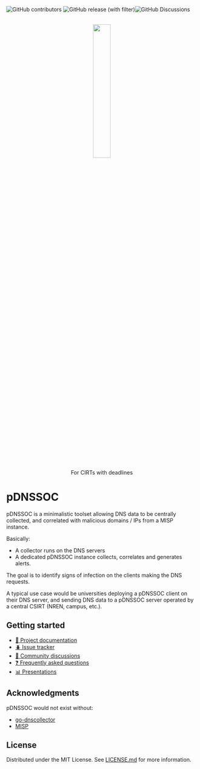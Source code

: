 <img alt="GitHub contributors" src="https://img.shields.io/github/contributors/CERN-CERT/pDNSSOC"> <img alt="GitHub release (with filter)" src="https://img.shields.io/github/v/release/CERN-CERT/pDNSSOC"><img alt="GitHub Discussions" src="https://img.shields.io/github/discussions/CERN-CERT/pDNSSOC">
<br>
<br>
<p align="center">
  <img src="https://github.com/CERN-CERT/pDNSSOC/assets/1295367/a4173633-820e-4da3-9d81-19f222b67ae3" width="30%" height="30%" />
  <br>For CIRTs with deadlines

</p>






# pDNSSOC

pDNSSOC is a minimalistic toolset allowing DNS data to be centrally collected, and correlated with malicious domains / IPs from a MISP instance.

Basically:
- A collector runs on the DNS servers
- A dedicated pDNSSOC instance collects, correlates and generates alerts.

The goal is to identify signs of infection on the clients making the DNS requests.

A typical use case would be universities deploying a pDNSSOC client on their DNS server, and sending DNS data to a pDNSSOC server operated by a central CSIRT (NREN, campus, etc.).

## Getting started
* [:bookmark_tabs: Project documentation](../../wiki)
* [:beetle: Issue tracker](../../issues)
* [:loudspeaker: Community discussions](../../discussions)
* [:question: Frequently asked questions](./FAQ.md)
* [:bar_chart: Presentations](./docs/presentations.md)

## Acknowledgments
pDNSSOC would not exist without:
* [go-dnscollector](https://github.com/dmachard/go-dnscollector)
* [MISP](https://github.com/MISP/MISP/)

## License
Distributed under the MIT License. See [LICENSE.md](./LICENSE.md) for more information.